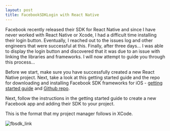 ```yaml
---
layout: post
title: FacebookSDKLogin with React Native
---
```


<p>Facebook recently released their SDK for React Native and since I have never worked with React Native or Xcode, I had a difficult time installing their login button. Eventually, I reached out to the issues log and other engineers that were successful at this. Finally, after three days... I was able to display the login button and discovered that it was due to an issue with linking the libraries and frameworks. I will now attempt to guide you through this process...</p> 

<p>Before we start, make sure you have successfully created a new React Native project. Next, take a look at this getting started guide and the repo for downloading and installing Facebook SDK frameworks for iOS - <a href="https://developers.facebook.com/docs/ios/getting-started">getting started guide</a> and <a href="https://github.com/facebook/react-native-fbsdk/">Github repo</a>.</p>

<p>Next, follow the instructions in the getting started guide to create a new Facebook app and adding their SDK to your project.</p>

<p>This is the format that my project manager follows in XCode.</p>
<img src="{{ site.baseurl }}/img/rctfbsdk_01.png" alt="fbsdk_link">

